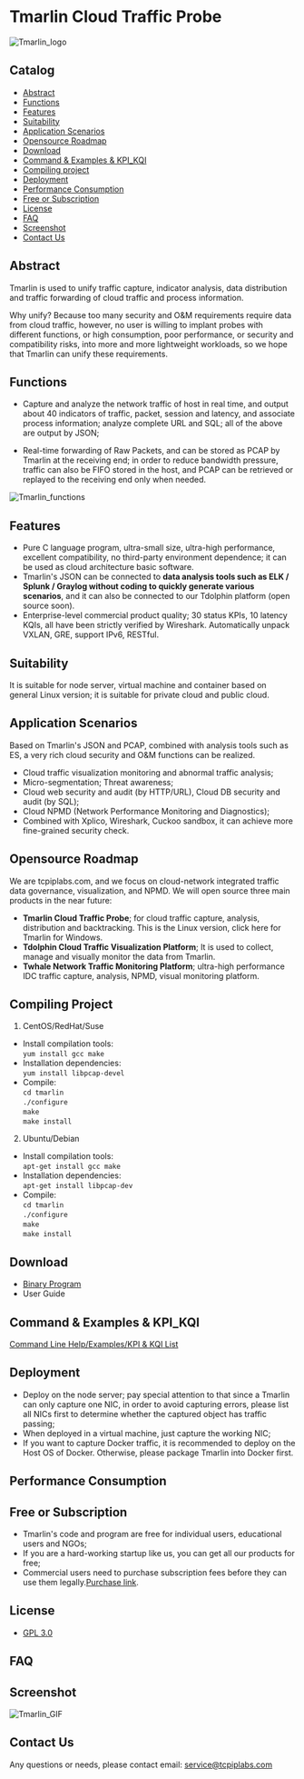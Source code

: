 # Tmarlin Cloud Traffic Probe
 ![Tmarlin_logo](https://tmarlin.oss-us-east-1.aliyuncs.com/Tmarlin_logo_github.png "Tmarlin_logo")
## Catalog
  * [Abstract](#abstract)
  * [Functions](#functions)
  * [Features](#features)
  * [Suitability](#suitability)
  * [Application Scenarios](#application-scenarios)
  * [Opensource Roadmap](#opensource-roadmap)
  * [Download](#download)
  * [Command & Examples & KPI_KQI](#Command-&-Examples-&-KPI_KQI)
  * [Compiling project](#compiling-project)
  * [Deployment](#deployment)
  * [Performance Consumption](#performance-consumption)
  * [Free or Subscription](#free-or-subscription)
  * [License](#license)
  * [FAQ](#faq)
  * [Screenshot](#screenshot)
  * [Contact Us](#contact-us)
## Abstract
Tmarlin is used to unify traffic capture, indicator analysis, data distribution and traffic forwarding of cloud traffic and process information.

Why unify? Because too many security and O&M requirements require data from cloud traffic, however, no user is willing to implant probes with different functions, or high consumption, poor performance, or security and compatibility risks, into more and more lightweight workloads, so we hope that Tmarlin can unify these requirements.
## Functions
- Capture and analyze the network traffic of host in real time, and output about 40 indicators of traffic, packet, session and latency, and associate process information; analyze complete URL and SQL; all of the above are output by JSON;

- Real-time forwarding of Raw Packets, and can be stored as PCAP by Tmarlin at the receiving end; in order to reduce bandwidth pressure, traffic can also be FIFO stored in the host, and PCAP can be retrieved or replayed to the receiving end only when needed.

![Tmarlin_functions](https://tmarlin.oss-us-east-1.aliyuncs.com/Tmarlin_function_github.png "Tmarlin_functions")
## Features
- Pure C language program, ultra-small size, ultra-high performance, excellent compatibility, no third-party environment dependence; it can be used as cloud architecture basic software.
- Tmarlin's JSON can be connected to **data analysis tools such as ELK / Splunk / Graylog without coding to quickly generate various scenarios**, and it can also be connected to our Tdolphin  platform (open source soon).
- Enterprise-level commercial product quality; 30 status KPIs, 10 latency KQIs, all have been strictly verified by Wireshark. Automatically unpack VXLAN, GRE, support IPv6, RESTful.

## Suitability
It is suitable for node server, virtual machine and container based on general Linux version; it is suitable for private cloud and public cloud.

## Application Scenarios
Based on Tmarlin's JSON and PCAP, combined with analysis tools such as ES, a very rich cloud security and O&M functions can be realized.
- Cloud traffic visualization monitoring and abnormal traffic analysis;
- Micro-segmentation; Threat awareness;
- Cloud web security and audit (by HTTP/URL), Cloud DB security and audit (by SQL); 
- Cloud NPMD (Network Performance Monitoring and Diagnostics);
- Combined with Xplico, Wireshark, Cuckoo sandbox, it can achieve more fine-grained security check.

## Opensource Roadmap
We are tcpiplabs.com, and we focus on cloud-network integrated traffic data governance, visualization, and NPMD. We will open source three main products in the near future:
- **Tmarlin Cloud Traffic Probe**; for cloud traffic capture, analysis, distribution and backtracking. This is the Linux version, click here for Tmarlin for Windows.
- **Tdolphin Cloud Traffic Visualization Platform**; It is used to collect, manage and visually monitor the data from Tmarlin.
- **Twhale Network Traffic Monitoring Platform**; ultra-high performance IDC traffic capture, analysis, NPMD, visual monitoring platform.

## Compiling Project
1. CentOS/RedHat/Suse  
- Install compilation tools:  
`yum install gcc make`  
- Installation dependencies:   
`yum install libpcap-devel`  
- Compile:  
`cd tmarlin`  
`./configure`  
`make`  
`make install`  
2. Ubuntu/Debian  
- Install compilation tools:   
`apt-get install gcc make`  
- Installation dependencies:   
`apt-get install libpcap-dev`  
- Compile:  
`cd tmarlin`  
`./configure`  
`make`  
`make install`  

## Download
- [Binary Program](https://tmarlin.oss-us-east-1.aliyuncs.com/tmarlin "Binary Program")
- User Guide

## Command & Examples & KPI_KQI
[Command Line Help/Examples/KPI & KQI List](https://www.tcpiplabs.com/tmarlin_command_help "Command Line Help")

## Deployment
- Deploy on the node server; pay special attention to that since a Tmarlin can only capture one NIC, in order to avoid capturing errors, please list all NICs first to determine whether the captured object has traffic passing;
- When deployed in a virtual machine, just capture the working NIC;
- If you want to capture Docker traffic, it is recommended to deploy on the Host OS of Docker. Otherwise, please package Tmarlin into Docker first.

## Performance Consumption

## Free or Subscription
- Tmarlin's code and program are free for individual users, educational users and NGOs;
- If you are a hard-working startup like us, you can get all our products for free;
- Commercial users need to purchase subscription fees before they can use them legally.[Purchase link](https://www.tcpiplabs.com/productinfo/403743.html "Purchase link"). 

## License
- [GPL 3.0](https://github.com/tcpiplabs/tmarlin/blob/main/LICENSE "GPL 3.0")

## FAQ

## Screenshot
![Tmarlin_GIF](https://tmarlin.oss-us-east-1.aliyuncs.com/Tmarlin_GIF.gif "Tmarlin_GIF")

## Contact Us
Any questions or needs, please contact email: service@tcpiplabs.com

